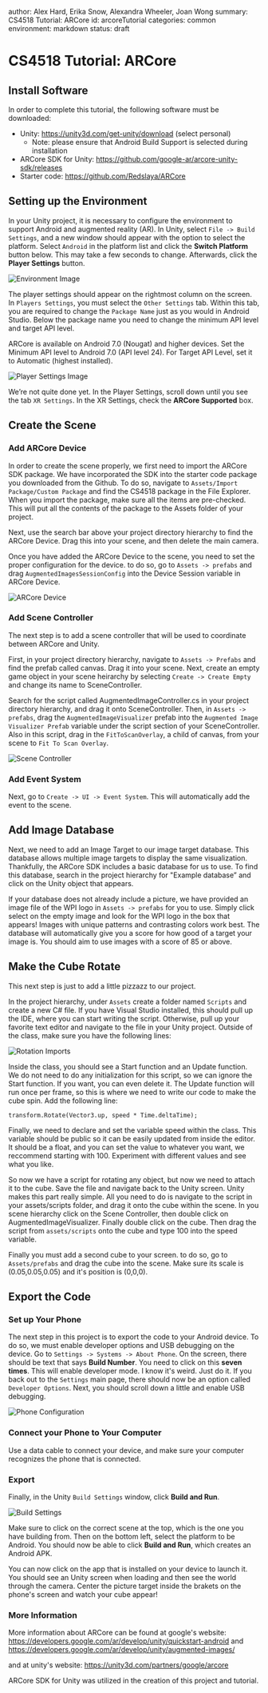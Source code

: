 author: Alex Hard, Erika Snow, Alexandra Wheeler, Joan Wong
summary: CS4518 Tutorial: ARCore
id: arcoreTutorial
categories: common
environment: markdown
status: draft


# CS4518 Tutorial: ARCore

## Install Software
In order to complete this tutorial, the following software must be downloaded:

- Unity: https://unity3d.com/get-unity/download (select personal)
    - Note: please ensure that Android Build Support is selected during installation
- ARCore SDK for Unity: https://github.com/google-ar/arcore-unity-sdk/releases 
- Starter code: https://github.com/Redslaya/ARCore 

## Setting up the Environment
In your Unity project, it is necessary to configure the environment to support Android and augmented reality (AR). In Unity, select `File -> Build Settings`, and a new window should appear with the option to select the platform. Select `Android` in the platform list and click the **Switch Platform** button below. This may take a few seconds to change. Afterwards, click the **Player Settings** button.

![Environment Image](/assets/envSetup.png)

The player settings should appear on the rightmost column on the screen. In `Players Settings`, you must select the `Other Settings` tab. Within this tab, you are required to change the `Package Name` just as you would in Android Studio. Below the package name you need to change the minimum API level and target API level.

ARCore is available on Android 7.0 (Nougat) and higher devices. Set the Minimum API level to Android 7.0 (API level 24). For Target API Level, set it to Automatic (highest installed). 

![Player Settings Image](/assets/playerSettings.png)

We’re not quite done yet. In the Player Settings, scroll down until you see the tab `XR Settings`. In the XR Settings, check the **ARCore Supported** box.

## Create the Scene

### Add ARCore Device
In order to create the scene properly, we first need to import the ARCore SDK package. We have incorporated the SDK into the starter code package you downloaded from the Github. To do so, navigate to `Assets/Import Package/Custom Package` and find the CS4518 package in the File Explorer. When you import the package, make sure all the items are pre-checked. This will put all the contents of the package to the Assets folder of your project.

Next, use the search bar above your project directory hierarchy to find the ARCore Device. Drag this into your scene, and then delete the main camera.

Once you have added the ARCore Device to the scene, you need to set the proper configuration for the device. to do so, go to `Assets -> prefabs` and drag `AugmentedImagesSessionConfig` into the Device Session variable in ARCore Device. 

![ARCore Device](/assets/arcoreDevice.png)

### Add Scene Controller
The next step is to add a scene controller that will be used to coordinate between ARCore and Unity. 

First, in your project directory hierarchy, navigate to `Assets -> Prefabs` and find the prefab called canvas. Drag it into your scene. Next, create an empty game object in your scene heirarchy by selecting `Create -> Create Empty` and change its name to SceneController. 

Search for the script called AugmentedImageController.cs in your project directory hierarchy, and drag it onto SceneController. Then, in `Assets -> prefabs`, drag the `AugmentedImageVisualizer` prefab into the `Augmented Image Visualizer Prefab` variable under the script section of your SceneController. Also in this script, drag in the `FitToScanOverlay`, a child of canvas, from your scene to `Fit To Scan Overlay`.

![Scene Controller](/assets/sceneController.png)

### Add Event System
Next, go to `Create -> UI -> Event System`. This will automatically add the event to the scene. 

## Add Image Database
Next, we need to add an Image Target to our image target database. This database allows multiple image targets to display the same visualization. Thankfully, the ARCore SDK includes a basic database for us to use. To find this database, search in the project hierarchy for "Example database” and click on the Unity object that appears. 

If your database does not already include a picture, we have provided an image file of the WPI logo in `Assets -> prefabs` for you to use. Simply click select on the empty image and look for the WPI logo in the box that appears! Images with unique patterns and contrasting colors work best. The database will automatically give you a score for how good of a target your image is. You should aim to use images with a score of 85 or above. 

## Make the Cube Rotate
This next step is just to add a little pizzazz to our project.

In the project hierarchy, under `Assets` create a folder named `Scripts` and create a new C# file. If you have Visual Studio installed, this should pull up the IDE, where you can start writing the script. Otherwise, pull up your favorite text editor and navigate to the file in your Unity project. Outside of the class, make sure you have the following lines:

![Rotation Imports](/assets/rotateImports.png)

Inside the class, you should see a Start function and an Update function. We do not need to do any initialization for this script, so we can ignore the Start function. If you want, you can even delete it. The Update function will run once per frame, so this is where we need to write our code to make the cube spin. Add the following line: 

```
transform.Rotate(Vector3.up, speed * Time.deltaTime);
```

Finally, we need to declare and set the variable speed within the class. This variable should be public so it can be easily updated from inside the editor. It should be a float, and you can set the value to whatever you want, we reccommend starting with 100. Experiment with different values and see what you like.

So now we have a script for rotating any object, but now we need to attach it to the cube. Save the file and navigate back to the Unity screen. Unity makes this part really simple. All you need to do is navigate to the script in your assets/scripts folder, and drag it onto the cube within the scene. In you scene hierarchy click on the Scene Controller, then double click on AugmentedImageVisualizer. Finally double click on the cube. Then drag the script from `assets/scripts` onto the cube and type 100 into the speed variable. 

Finally you must add a second cube to your screen. to do so, go to `Assets/prefabs` and drag the cube into the scene. Make sure its scale is (0.05,0.05,0.05) and it's position is (0,0,0).

## Export the Code

### Set up Your Phone
The next step in this project is to export the code to your Android device. To do so, we must enable developer options and USB debugging on the device. Go to `Settings -> Systems -> About Phone`. On the screen, there should be text that says **Build Number**. You need to click on this **seven times**. This will enable developer mode. I know it's weird. Just do it. If you back out to the `Settings` main page, there should now be an option called `Developer Options`. Next, you should scroll down a little and enable USB debugging.

![Phone Configuration](/assets/phoneConfig.png)

### Connect your Phone to Your Computer
Use a data cable to connect your device, and make sure your computer recognizes the phone that is connected. 

### Export
Finally, in the Unity `Build Settings` window, click **Build and Run**.

![Build Settings](/assets/buildSettings.png)

Make sure to click on the correct scene at the top, which is the one you have building from. Then on the bottom left, select the platform to be Android. You should now be able to click **Build and Run**, which creates an Android APK. 

You can now click on the app that is installed on your device to launch it. You should see an Unity screen when loading and then see the world through the camera. Center the picture target inside the brakets on the phone's screen and watch your cube appear!

### More Information
More information about ARCore can be found at google's website: https://developers.google.com/ar/develop/unity/quickstart-android and https://developers.google.com/ar/develop/unity/augmented-images/

and at unity's website: https://unity3d.com/partners/google/arcore

ARCore SDK for Unity was utilized in the creation of this project and tutorial. 